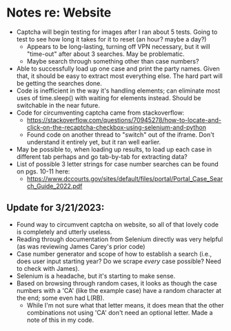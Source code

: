 # Notes re: Website
* Captcha will begin testing for images after I ran about 5 tests. Going to test to see how long it takes for it to reset (an hour? maybe a day?)
  * Appears to be long-lasting, turning off VPN necessary, but it will "time-out" after about 3 searches. May be problematic.
  * Maybe search through something other than case numbers?
* Able to successfully load up one case and print the party names. Given that, it should be easy to extract most everything else. The hard part will be getting the searches done.
* Code is inefficient in the way it's handling elements; can eliminate most uses of time.sleep() with waiting for elements instead. Should be switchable in the near future.
* Code for circumventing captcha came from stackoverflow:
  * https://stackoverflow.com/questions/70945278/how-to-locate-and-click-on-the-recaptcha-checkbox-using-selenium-and-python
  * Found code on another thread to "switch" out of the iframe. Don't understand it entirely yet, but it ran well earlier.
* May be possible to, when loading up results, to load up each case in different tab perhaps and go tab-by-tab for extracting data?
* List of possible 3 letter strings for case number searches can be found on pgs. 10-11 here:
  * https://www.dccourts.gov/sites/default/files/portal/Portal_Case_Search_Guide_2022.pdf

## Update for 3/21/2023:
* Found way to circumvent captcha on website, so all of that lovely code is completely and utterly useless.
* Reading through documentation from Selenium directly was very helpful (as was reviewing James Carey's prior code)
* Case number generator and scope of how to establish a search (i.e., does user input starting year? Do we scrape _every_ case possible? Need to check with James).
* Selenium is a headache, but it's starting to make sense.
* Based on browsing through random cases, it looks as though the case numbers with a 'CA' (like the example case) have a random character at the end; some even had L(RB).
  * While I'm not sure what that letter means, it does mean that the other combinations not using 'CA' don't need an optional letter. Made a note of this in my code.